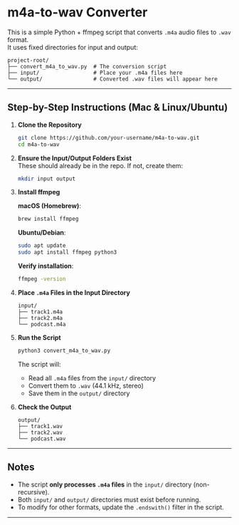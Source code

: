 # m4a-to-wav Converter

This is a simple Python + ffmpeg script that converts `.m4a` audio files to `.wav` format.  
It uses fixed directories for input and output:

```
project-root/
├── convert_m4a_to_wav.py  # The conversion script
├── input/                 # Place your .m4a files here
└── output/                # Converted .wav files will appear here
```

---

## Step-by-Step Instructions (Mac & Linux/Ubuntu)

1. **Clone the Repository**
   ```bash
   git clone https://github.com/your-username/m4a-to-wav.git
   cd m4a-to-wav
   ```

2. **Ensure the Input/Output Folders Exist**  
   These should already be in the repo. If not, create them:
   ```bash
   mkdir input output
   ```

3. **Install ffmpeg**

   **macOS (Homebrew)**:
   ```bash
   brew install ffmpeg
   ```

   **Ubuntu/Debian**:
   ```bash
   sudo apt update
   sudo apt install ffmpeg python3
   ```

   **Verify installation**:
   ```bash
   ffmpeg -version
   ```

4. **Place `.m4a` Files in the Input Directory**
   ```
   input/
   ├── track1.m4a
   ├── track2.m4a
   └── podcast.m4a
   ```

5. **Run the Script**
   ```bash
   python3 convert_m4a_to_wav.py
   ```

   The script will:
   - Read all `.m4a` files from the `input/` directory
   - Convert them to `.wav` (44.1 kHz, stereo)
   - Save them in the `output/` directory

6. **Check the Output**
   ```
   output/
   ├── track1.wav
   ├── track2.wav
   └── podcast.wav
   ```

---

## Notes
- The script **only processes `.m4a` files** in the `input/` directory (non-recursive).
- Both `input/` and `output/` directories must exist before running.
- To modify for other formats, update the `.endswith()` filter in the script.

---

